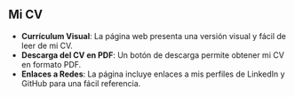 ## Mi CV

- **Currículum Visual**: La página web presenta una versión visual y fácil de leer de mi CV.
- **Descarga del CV en PDF**: Un botón de descarga permite obtener mi CV en formato PDF.
- **Enlaces a Redes**: La página incluye enlaces a mis perfiles de LinkedIn y GitHub para una fácil referencia.
